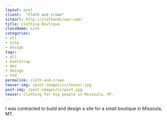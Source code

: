 ```yaml
---
layout: post
client:  "Cloth and crown"
siteurl: http://clothandcrown.com/
title: Clothing Boutique
className: site
categories: 
- all
- site
- design
tags:
- all
- bootstrap
- dev
- design
- fed
permalink: cloth-and-crown
teaser-img: /post-images/cc/teaser.jpg
post-img: /post-images/cc/post.jpg
teaser: Clothing for hip people in Missoula, MT.
---
```

I was contracted to build and design a site for a small boutique in Missoula, MT.